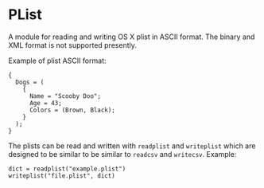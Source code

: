 # PList

A module for reading and writing OS X plist in ASCII format. The binary and XML format is not supported presently.

Example of plist ASCII format:

	{
	  Dogs = (
	    {
	      Name = "Scooby Doo";
	      Age = 43;
	      Colors = (Brown, Black);
	    }
	  );
	}
	
    
The plists can be read and written with `readplist` and `writeplist` which are designed to be similar to be similar to `readcsv` and `writecsv`. Example:

    dict = readplist("example.plist")
    writeplist("file.plist", dict)
    